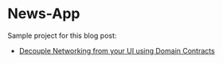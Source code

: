 # News-App

Sample project for this blog post:
- [Decouple Networking from your UI using Domain Contracts](https://www.abdullahth.com/posts/decouple-networking-from-UI/)
